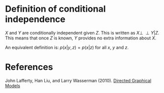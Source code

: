 # Definition of conditional independence
$X$ and $Y$ are conditionally independent given $Z$. This is written as $X \perp \!\!\! \perp Y  |  Z$. This means that once $Z$ is known, $Y$ provides no extra information about $X$. 

An equivalent definition is: $p(x|y,z)=p(x|z)$ for all $x$, $y$ and $z$. 

# References
John Lafferty, Han Liu, and Larry Wasserman (2010). [Directed Graphical Models](https://www.stat.cmu.edu/~larry/=sml/DAGs.pdf)
